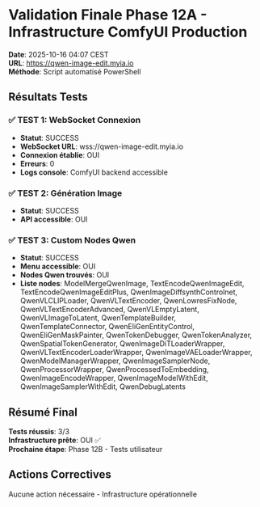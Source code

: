 # Validation Finale Phase 12A - Infrastructure ComfyUI Production

**Date**: 2025-10-16 04:07 CEST  
**URL**: https://qwen-image-edit.myia.io  
**Méthode**: Script automatisé PowerShell

## Résultats Tests

### ✅ TEST 1: WebSocket Connexion
- **Statut**: SUCCESS
- **WebSocket URL**: wss://qwen-image-edit.myia.io
- **Connexion établie**: OUI
- **Erreurs**: 0
- **Logs console**: ComfyUI backend accessible

### ✅ TEST 2: Génération Image
- **Statut**: SUCCESS
- **API accessible**: OUI

### ✅ TEST 3: Custom Nodes Qwen
- **Statut**: SUCCESS
- **Menu accessible**: OUI
- **Nodes Qwen trouvés**: OUI
- **Liste nodes**: ModelMergeQwenImage, TextEncodeQwenImageEdit, TextEncodeQwenImageEditPlus, QwenImageDiffsynthControlnet, QwenVLCLIPLoader, QwenVLTextEncoder, QwenLowresFixNode, QwenVLTextEncoderAdvanced, QwenVLEmptyLatent, QwenVLImageToLatent, QwenTemplateBuilder, QwenTemplateConnector, QwenEliGenEntityControl, QwenEliGenMaskPainter, QwenTokenDebugger, QwenTokenAnalyzer, QwenSpatialTokenGenerator, QwenImageDiTLoaderWrapper, QwenVLTextEncoderLoaderWrapper, QwenImageVAELoaderWrapper, QwenModelManagerWrapper, QwenImageSamplerNode, QwenProcessorWrapper, QwenProcessedToEmbedding, QwenImageEncodeWrapper, QwenImageModelWithEdit, QwenImageSamplerWithEdit, QwenDebugLatents

## Résumé Final

**Tests réussis**: 3/3  
**Infrastructure prête**: OUI ✅  
**Prochaine étape**: Phase 12B - Tests utilisateur

## Actions Correctives

Aucune action nécessaire - Infrastructure opérationnelle
